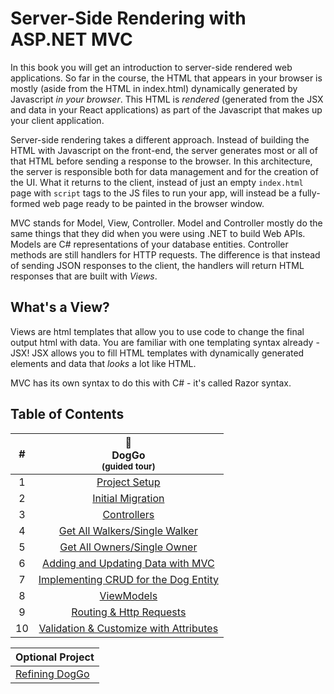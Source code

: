 # Server-Side Rendering with ASP.NET MVC  

In this book you will get an introduction to server-side rendered web applications. So far in the course, the HTML that appears in your browser is mostly (aside from the HTML in index.html) dynamically generated by Javascript _in your browser_. This HTML is _rendered_ (generated from the JSX and data in your React applications) as part of the Javascript that makes up your client application. 

Server-side rendering takes a different approach. Instead of building the HTML with Javascript on the front-end, the server generates most or all of that HTML before sending a response to the browser. In this architecture, the server is responsible both for data management and for the creation of the UI. What it returns to the client, instead of just an empty `index.html` page with `script` tags to the JS files to run your app, will instead be a fully-formed web page ready to be painted in the browser window.

MVC stands for Model, View, Controller. Model and Controller mostly do the same things that they did when you were using .NET to build Web APIs. Models are C# representations of your database entities. Controller methods are still handlers for HTTP requests. The difference is that instead of sending JSON responses to the client, the handlers will return HTML responses that are built with _Views_. 

## What's a View?
Views are html templates that allow you to use code to change the final output html with data. You are familiar with one templating syntax already - JSX! JSX allows you to fill HTML templates with dynamically generated elements and data that _looks_ a lot like HTML. 

MVC has its own syntax to do this with C# - it's called Razor syntax.

## Table of Contents
|#|:dog:<br>DogGo<br> <sub>(guided tour)</sub> |
|:-:|:-:|
|1|[Project Setup](./chapters/project-setup.md)|
|2|[Initial Migration](./chapters/initial-migration.md)|
|3|[Controllers](./chapters/Controllers.md)|
|4|[Get All Walkers/Single Walker](./chapters/get-all-walkers.md) <br><sub style="font-size: 0.85rem;"></sub>|
|5|[Get All Owners/Single Owner](./chapters/get-all-owners.md)|
|6|[Adding and Updating Data with MVC](./chapters/adding-and-updating-data.md)
|7|[Implementing CRUD for the Dog Entity](./chapters/dog-crud.md)|
|8|[ViewModels](./chapters/view-models.md)|
|9|[Routing & Http Requests](https://github.com/nashville-software-school/bangazon-inc/blob/server-side-curriculum/book-2-mvc/chapters/ROUTING.md)|
|10|[Validation & Customize with Attributes](https://github.com/nashville-software-school/bangazon-inc/blob/server-side-curriculum/book-2-mvc/chapters/MODEL_ATTRIBUTES.md)|



|Optional Project|
|-|
|[Refining DogGo](https://github.com/nashville-software-school/bangazon-inc/blob/server-side-curriculum/book-2-mvc/chapters/HOLIDAY_MVC_PROJECT.md)|
